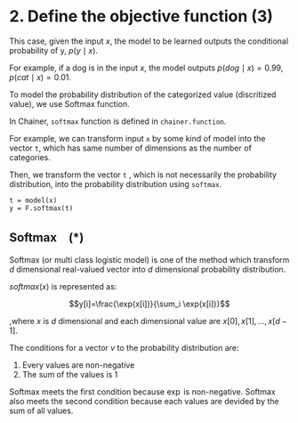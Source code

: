 <!-- # 目的関数を定義する (3)-->
# 2. Define the objective function (3)

<!-- 今回，学習したいモデルは入力 $x$ が与えられた時に出力 $y$ の条件付き確率 $p(y \mid x)$ を出力してくれるようなモデルです。-->
This case, given the input $x$, the model to be learned outputs the conditional probability of y, $p(y \mid x)$.

<!--例えば，入力$x$に犬が写っていれば $p(犬 \mid x) = 0.99, p(猫 \mid x) = 0.01$ となるようなモデルです。-->
For example, if a dog is in the input $x$, the model outputs $p(dog \mid x) = 0.99, p(cat \mid x)=0.01$.

<!--このようなカテゴリ値（離散値）に対する確率分布をモデル化するにはSoftmaxを利用します。-->
To model the probability distribution of the categorized value (discritized value), we use Softmax function.

<!--Chainerでは `chainer.functions` で `softmax` 関数が定義されているのでそれを使いましょう。-->
In Chainer, `softmax` function is defined in `chainer.function`. 

<!--例えば，入力`x`を何らかのモデルで変換しカテゴリ種類数と同じ次元数を持つベクトル`t`を作ります。-->
For example, we can transform input `x` by some kind of model into the vector `t`, which has same number of dimensions as the number of categories.

<!--次に（必ずしも確率分布となっていない）ベクトル`t`を`softmax`を使って確率分布に変換します。-->
Then, we transform the vector `t` , which is not necessarily the probability distribution, into the probability distribution using `softmax`.

```
t = model(x)
y = F.softmax(t)
```

## Softmax　(*)

<!--Softmax（または多クラスロジスティックスモデル）とは $d$ 次元の実数値ベクトルから，
$d$ 次元の確率分布を作る方法の一つです。-->
Softmax (or multi class logistic model) is one of the method which transform $d$ dimensional real-valued vector into $d$ dimensional probability distribution.

<!--$softmax(x)$ は，$x$ が $d$ 次元であり，各次元の値が $x[0], x[1], ..., x[d-1]$ の時，-->
$softmax(x)$ is represented as:

$$y[i]=\frac{\exp(x[i])}{\sum_i \exp(x[i])}$$

,where $x$ is $d$ dimensional and each dimensional value are $x[0], x[1], ..., x[d-1]$.
<!-- と表されます。-->

<!--あるベクトルvが確率分布となる条件として，-->
The conditions for a vector $v$ to the probability distribution are:

<!--
1. 各次元の値が非負
2. 合計値が1
-->
1. Every values are non-negative
2. The sum of the values is 1

<!--という条件があります。-->

<!--Softmaxは， $\exp$ が非負であることから1の条件を満たし，各次元の値を足した値で割っていることから2の条件を満たします。-->
Softmax meets the first condition because $\exp$ is non-negative. Softmax also meets the second condition because each values are devided by the sum of all values.
